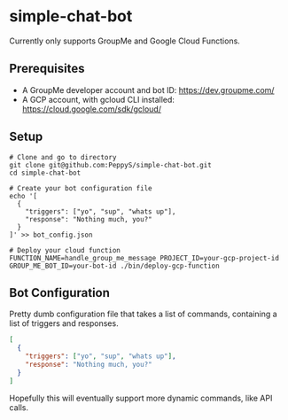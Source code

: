 # simple-chat-bot
Currently only supports GroupMe and Google Cloud Functions.

## Prerequisites
- A GroupMe developer account and bot ID: https://dev.groupme.com/
- A GCP account, with gcloud CLI installed: https://cloud.google.com/sdk/gcloud/

## Setup
```shell
# Clone and go to directory
git clone git@github.com:PeppyS/simple-chat-bot.git
cd simple-chat-bot

# Create your bot configuration file
echo '[
  {
    "triggers": ["yo", "sup", "whats up"],
    "response": "Nothing much, you?"
  }
]' >> bot_config.json

# Deploy your cloud function
FUNCTION_NAME=handle_group_me_message PROJECT_ID=your-gcp-project-id GROUP_ME_BOT_ID=your-bot-id ./bin/deploy-gcp-function
```

## Bot Configuration
Pretty dumb configuration file that takes a list of commands, containing a list of triggers and responses.
```json
[
  {
    "triggers": ["yo", "sup", "whats up"],
    "response": "Nothing much, you?"
  }
]
```

Hopefully this will eventually support more dynamic commands, like API calls.